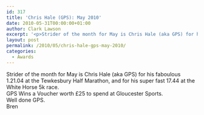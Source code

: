 ```yaml
---
id: 317
title: 'Chris Hale (GPS): May 2010'
date: 2010-05-31T00:00:00+01:00
author: Clark Lawson
excerpt: '<p>Strider of the month for May is Chris Hale (aka GPS) for his faboulous 1.21.04 at the Tewkesbury Half Marathon, and for his super fast 17.44 at the White Horse 5k race.GPS Wins a Voucher worth £25 to spend at Gloucester Sports.Well done GPS.Bren</p>'
layout: post
permalink: /2010/05/chris-hale-gps-may-2010/
categories:
  - Awards
---
```

</p> 

Strider of the month for May is Chris Hale (aka GPS) for his faboulous 1.21.04 at the Tewkesbury Half Marathon, and for his super fast 17.44 at the White Horse 5k race.  
GPS Wins a Voucher worth £25 to spend at Gloucester Sports.  
Well done GPS.  
Bren